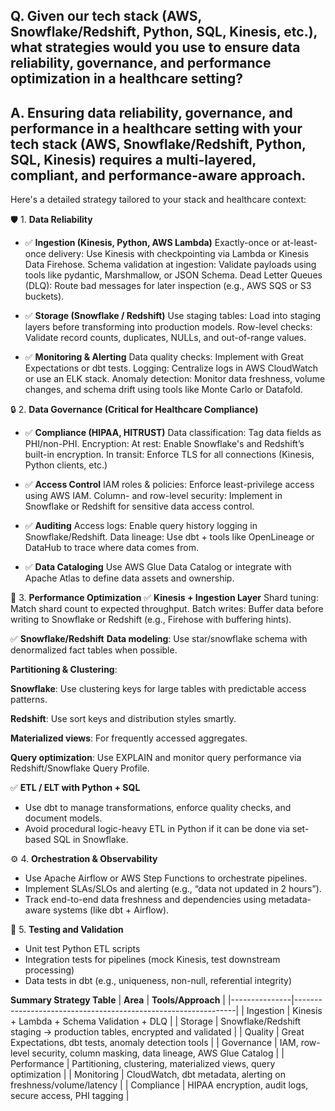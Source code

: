 ## Q.  Given our tech stack (AWS, Snowflake/Redshift, Python, SQL, Kinesis, etc.), what strategies would you use to ensure data reliability, governance, and performance optimization in a healthcare setting? 

## A.  Ensuring data reliability, governance, and performance in a healthcare setting with your tech stack (AWS, Snowflake/Redshift, Python, SQL, Kinesis) requires a multi-layered, compliant, and performance-aware approach.

Here's a detailed strategy tailored to your stack and healthcare context:

🛡️ 1. **Data Reliability**
- ✅ **Ingestion (Kinesis, Python, AWS Lambda)**
    Exactly-once or at-least-once delivery: Use Kinesis with checkpointing via Lambda or Kinesis Data Firehose.
    Schema validation at ingestion: Validate payloads using tools like pydantic, Marshmallow, or JSON Schema.
    Dead Letter Queues (DLQ): Route bad messages for later inspection (e.g., AWS SQS or S3 buckets).
  
- ✅ **Storage (Snowflake / Redshift)**
    Use staging tables: Load into staging layers before transforming into production models.
    Row-level checks: Validate record counts, duplicates, NULLs, and out-of-range values.
  
- ✅ **Monitoring & Alerting**
    Data quality checks: Implement with Great Expectations or dbt tests.
    Logging: Centralize logs in AWS CloudWatch or use an ELK stack.
    Anomaly detection: Monitor data freshness, volume changes, and schema drift using tools like Monte Carlo or Datafold.
  

🔒 2. **Data Governance (Critical for Healthcare Compliance)**
- ✅ **Compliance (HIPAA, HITRUST)**
    Data classification: Tag data fields as PHI/non-PHI.
    Encryption:
        At rest: Enable Snowflake's and Redshift’s built-in encryption.
        In transit: Enforce TLS for all connections (Kinesis, Python clients, etc.)
  
- ✅ **Access Control**
    IAM roles & policies: Enforce least-privilege access using AWS IAM.
    Column- and row-level security: Implement in Snowflake or Redshift for sensitive data access control.
  
- ✅ **Auditing**
    Access logs: Enable query history logging in Snowflake/Redshift.
    Data lineage: Use dbt + tools like OpenLineage or DataHub to trace where data comes from.
  
- ✅ **Data Cataloging**
    Use AWS Glue Data Catalog or integrate with Apache Atlas to define data assets and ownership.

🚀 3. **Performance Optimization**
✅ **Kinesis + Ingestion Layer**
    Shard tuning: Match shard count to expected throughput.
    Batch writes: Buffer data before writing to Snowflake or Redshift (e.g., Firehose with buffering hints).
    
✅ **Snowflake/Redshift**
**Data modeling**: Use star/snowflake schema with denormalized fact tables when possible.

**Partitioning & Clustering**:

**Snowflake**: Use clustering keys for large tables with predictable access patterns.

**Redshift**: Use sort keys and distribution styles smartly.

**Materialized views**: For frequently accessed aggregates.

**Query optimization**: Use EXPLAIN and monitor query performance via Redshift/Snowflake Query Profile.
        
✅ **ETL / ELT with Python + SQL**
- Use dbt to manage transformations, enforce quality checks, and document models.
- Avoid procedural logic-heavy ETL in Python if it can be done via set-based SQL in Snowflake.

⚙️ 4. **Orchestration & Observability**
- Use Apache Airflow or AWS Step Functions to orchestrate pipelines.
- Implement SLAs/SLOs and alerting (e.g., “data not updated in 2 hours”).
- Track end-to-end data freshness and dependencies using metadata-aware systems (like dbt + Airflow).
        
🧪 5. **Testing and Validation**
- Unit test Python ETL scripts
- Integration tests for pipelines (mock Kinesis, test downstream processing)
- Data tests in dbt (e.g., uniqueness, non-null, referential integrity)

**Summary Strategy Table**
| **Area**      | **Tools/Approach**                                            |
|---------------|---------------------------------------------------------------|
| Ingestion     | Kinesis + Lambda + Schema Validation + DLQ                    |
| Storage       | Snowflake/Redshift staging → production tables, encrypted and validated |
| Quality       | Great Expectations, dbt tests, anomaly detection tools        |
| Governance    | IAM, row-level security, column masking, data lineage, AWS Glue Catalog |
| Performance   | Partitioning, clustering, materialized views, query optimization |
| Monitoring    | CloudWatch, dbt metadata, alerting on freshness/volume/latency |
| Compliance    | HIPAA encryption, audit logs, secure access, PHI tagging      |
